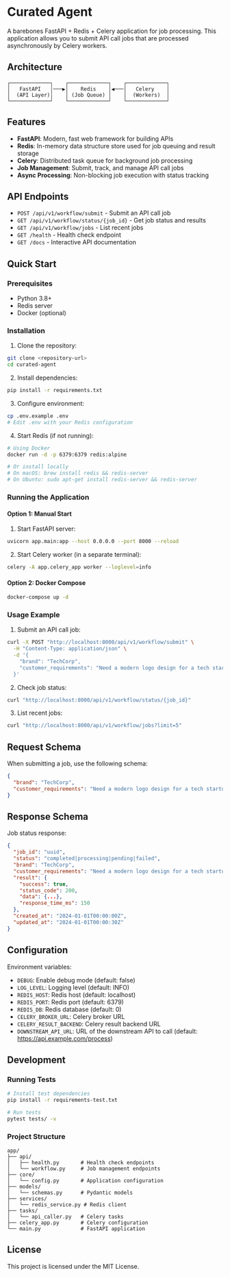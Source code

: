# Curated Agent

A barebones FastAPI + Redis + Celery application for job processing. This application allows you to submit API call jobs that are processed asynchronously by Celery workers.

## Architecture

```
┌─────────────┐    ┌─────────────┐    ┌─────────────┐
│   FastAPI   │───▶│    Redis    │◀───│   Celery    │
│  (API Layer)│    │ (Job Queue) │    │  (Workers)  │
└─────────────┘    └─────────────┘    └─────────────┘
```

## Features

- **FastAPI**: Modern, fast web framework for building APIs
- **Redis**: In-memory data structure store used for job queuing and result storage
- **Celery**: Distributed task queue for background job processing
- **Job Management**: Submit, track, and manage API call jobs
- **Async Processing**: Non-blocking job execution with status tracking

## API Endpoints

- `POST /api/v1/workflow/submit` - Submit an API call job
- `GET /api/v1/workflow/status/{job_id}` - Get job status and results
- `GET /api/v1/workflow/jobs` - List recent jobs
- `GET /health` - Health check endpoint
- `GET /docs` - Interactive API documentation

## Quick Start

### Prerequisites

- Python 3.8+
- Redis server
- Docker (optional)

### Installation

1. Clone the repository:
```bash
git clone <repository-url>
cd curated-agent
```

2. Install dependencies:
```bash
pip install -r requirements.txt
```

3. Configure environment:
```bash
cp .env.example .env
# Edit .env with your Redis configuration
```

4. Start Redis (if not running):
```bash
# Using Docker
docker run -d -p 6379:6379 redis:alpine

# Or install locally
# On macOS: brew install redis && redis-server
# On Ubuntu: sudo apt-get install redis-server && redis-server
```

### Running the Application

#### Option 1: Manual Start

1. Start FastAPI server:
```bash
uvicorn app.main:app --host 0.0.0.0 --port 8000 --reload
```

2. Start Celery worker (in a separate terminal):
```bash
celery -A app.celery_app worker --loglevel=info
```

#### Option 2: Docker Compose

```bash
docker-compose up -d
```

### Usage Example

1. Submit an API call job:
```bash
curl -X POST "http://localhost:8000/api/v1/workflow/submit" \
  -H "Content-Type: application/json" \
  -d '{
    "brand": "TechCorp",
    "customer_requirements": "Need a modern logo design for a tech startup"
  }'
```

2. Check job status:
```bash
curl "http://localhost:8000/api/v1/workflow/status/{job_id}"
```

3. List recent jobs:
```bash
curl "http://localhost:8000/api/v1/workflow/jobs?limit=5"
```

## Request Schema

When submitting a job, use the following schema:

```json
{
  "brand": "TechCorp",
  "customer_requirements": "Need a modern logo design for a tech startup"
}
```

## Response Schema

Job status response:

```json
{
  "job_id": "uuid",
  "status": "completed|processing|pending|failed",
  "brand": "TechCorp",
  "customer_requirements": "Need a modern logo design for a tech startup",
  "result": {
    "success": true,
    "status_code": 200,
    "data": {...},
    "response_time_ms": 150
  },
  "created_at": "2024-01-01T00:00:00Z",
  "updated_at": "2024-01-01T00:00:30Z"
}
```

## Configuration

Environment variables:

- `DEBUG`: Enable debug mode (default: false)
- `LOG_LEVEL`: Logging level (default: INFO)
- `REDIS_HOST`: Redis host (default: localhost)
- `REDIS_PORT`: Redis port (default: 6379)
- `REDIS_DB`: Redis database (default: 0)
- `CELERY_BROKER_URL`: Celery broker URL
- `CELERY_RESULT_BACKEND`: Celery result backend URL
- `DOWNSTREAM_API_URL`: URL of the downstream API to call (default: https://api.example.com/process)

## Development

### Running Tests

```bash
# Install test dependencies
pip install -r requirements-test.txt

# Run tests
pytest tests/ -v
```

### Project Structure

```
app/
├── api/
│   ├── health.py       # Health check endpoints
│   └── workflow.py     # Job management endpoints
├── core/
│   └── config.py       # Application configuration
├── models/
│   └── schemas.py      # Pydantic models
├── services/
│   └── redis_service.py # Redis client
├── tasks/
│   └── api_caller.py   # Celery tasks
├── celery_app.py       # Celery configuration
└── main.py             # FastAPI application
```

## License

This project is licensed under the MIT License.